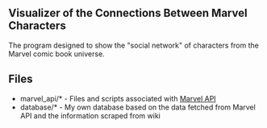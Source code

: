 ## Visualizer of the Connections Between Marvel Characters

The program designed to show the "social network" of characters from the Marvel comic book universe.

## Files

* marvel_api/* - Files and scripts associated with [Marvel API](https://developer.marvel.com/docs)
* database/* - My own database based on the data fetched from Marvel API and the information scraped from wiki
